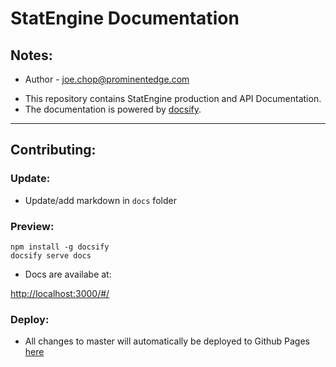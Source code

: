 # StatEngine Documentation

## Notes:

- Author - joe.chop@prominentedge.com

* This repository contains StatEngine production and API Documentation.
* The documentation is powered by [docsify](https://docsify.js.org/#/).

---

## Contributing:

### Update:

* Update/add markdown in ```docs``` folder

### Preview:

```
npm install -g docsify
docsify serve docs
```

* Docs are availabe at:

[http://localhost:3000/#/](http://localhost:3000/#/)

### Deploy:

* All changes to master will automatically be deployed to Github Pages [here](https://statengine.github.io/se-documenation)
